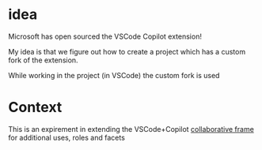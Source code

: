 # idea

Microsoft has open sourced the VSCode Copilot extension!

My idea is that we figure out how to create a project which has a custom fork of the extension.

While working in the project (in VSCode) the custom fork is used

# Context

This is an expirement in extending the VSCode+Copilot [collaborative frame](./collab_frame_context.md) for additional uses, roles and facets
